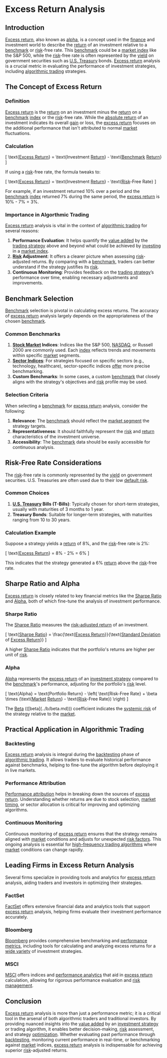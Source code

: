 # Excess Return Analysis

## Introduction

[Excess return](../e/excess_return.md), also known as [alpha](../a/alpha.md), is a concept used in the [finance](../f/finance.md) and investment world to describe the [return](../r/return.md) of an investment relative to a [benchmark](../b/benchmark.md) or [risk](../r/risk.md)-free rate. This [benchmark](../b/benchmark.md) could be a [market index](../m/market_index.md) like the S&P 500, while the [risk](../r/risk.md)-free rate is often represented by the [yield](../y/yield.md) on government securities such as [U.S. Treasury](../u/u.s._treasury.md) bonds. [Excess return](../e/excess_return.md) analysis is a crucial metric in evaluating the performance of investment strategies, including [algorithmic trading](../a/algorithmic_trading.md) strategies.

## The Concept of Excess Return

### Definition

[Excess return](../e/excess_return.md) is the [return](../r/return.md) on an investment minus the [return](../r/return.md) on a [benchmark](../b/benchmark.md) [index](../i/index_instrument.md) or the [risk](../r/risk.md)-free rate. While the [absolute return](../a/absolute_return.md) of an investment indicates its overall [gain](../g/gain.md) or loss, the [excess return](../e/excess_return.md) focuses on the additional performance that isn't attributed to normal [market](../m/market.md) fluctuations.

### Calculation

\[ \text{[Excess Return](../e/excess_return.md)} = \text{Investment [Return](../r/return.md)} - \text{[Benchmark](../b/benchmark.md) [Return](../r/return.md)} \]

If using a [risk](../r/risk.md)-free rate, the formula tweaks to:

\[ \text{[Excess Return](../e/excess_return.md)} = \text{Investment [Return](../r/return.md)} - \text{[Risk](../r/risk.md)-Free Rate} \]

For example, if an investment returned 10% over a period and the [benchmark](../b/benchmark.md) [index](../i/index_instrument.md) returned 7% during the same period, the [excess return](../e/excess_return.md) is 10% - 7% = 3%.

### Importance in Algorthmic Trading

[Excess return](../e/excess_return.md) analysis is vital in the context of [algorithmic trading](../a/algorithmic_trading.md) for several reasons:

1. **Performance Evaluation**: It helps quantify the [value added](../v/value_added.md) by the [trading strategy](../t/trading_strategy.md) above and beyond what could be achieved by [investing](../i/investing.md) in a [market index](../m/market_index.md).
2. **[Risk](../r/risk.md) Adjustment**: It offers a clearer picture when assessing [risk](../r/risk.md)-adjusted returns. By comparing with a [benchmark](../b/benchmark.md), traders can better understand if the strategy justifies its [risk](../r/risk.md).
3. **Continuous Monitoring**: Provides feedback on the [trading strategy](../t/trading_strategy.md)’s performance over time, enabling necessary adjustments and improvements.

## Benchmark Selection

[Benchmark](../b/benchmark.md) selection is pivotal in calculating excess returns. The accuracy of [excess return](../e/excess_return.md) analysis largely depends on the appropriateness of the chosen [benchmark](../b/benchmark.md).

### Common Benchmarks

1. **[Stock Market](../s/stock_market.md) Indices**: Indices like the S&P 500, [NASDAQ](../n/nasdaq.md), or Russell 2000 are commonly used. Each [index](../i/index_instrument.md) reflects trends and movements within specific [market](../m/market.md) segments.
2. **[Sector Indices](../s/sector_indices.md)**: For strategies focused on specific sectors (e.g., technology, healthcare), sector-specific indices [offer](../o/offer.md) more precise benchmarking.
3. **Custom Benchmarks**: In some cases, a custom [benchmark](../b/benchmark.md) that closely aligns with the strategy's objectives and [risk](../r/risk.md) profile may be used.

### Selection Criteria

When selecting a [benchmark](../b/benchmark.md) for [excess return](../e/excess_return.md) analysis, consider the following:
1. **Relevance**: The [benchmark](../b/benchmark.md) should reflect the [market segment](../m/market_segment.md) the strategy targets.
2. **Representativeness**: It should faithfully represent the [risk](../r/risk.md) and [return](../r/return.md) characteristics of the investment universe.
3. **Accessibility**: The [benchmark](../b/benchmark.md) data should be easily accessible for continuous analysis.

## Risk-Free Rate Considerations

The [risk](../r/risk.md)-free rate is commonly represented by the [yield](../y/yield.md) on government securities. U.S. Treasuries are often used due to their low [default risk](../d/default_risk.md).

### Common Choices

1. **[U.S. Treasury](../u/u.s._treasury.md) Bills (T-Bills)**: Typically chosen for short-term strategies, usually with maturities of 3 months to 1 year.
2. **Treasury Bonds**: Suitable for longer-term strategies, with maturities ranging from 10 to 30 years.

### Calculation Example

Suppose a strategy yields a [return](../r/return.md) of 8%, and the [risk](../r/risk.md)-free rate is 2%:

\[ \text{[Excess Return](../e/excess_return.md)} = 8\% - 2\% = 6\% \]

This indicates that the strategy generated a 6% [return](../r/return.md) above the [risk](../r/risk.md)-free rate.

## Sharpe Ratio and Alpha

[Excess return](../e/excess_return.md) is closely related to key financial metrics like the [Sharpe Ratio](../s/sharpe_ratio.md) and [Alpha](../a/alpha.md), both of which fine-tune the analysis of investment performance.

### Sharpe Ratio

The [Sharpe Ratio](../s/sharpe_ratio.md) measures the [risk-adjusted return](../r/risk-adjusted_return.md) of an investment.

\[ \text{[Sharpe Ratio](../s/sharpe_ratio.md)} = \frac{\text{[Excess Return](../e/excess_return.md)}}{\text{[Standard Deviation](../s/standard_deviation.md) of [Excess Return](../e/excess_return.md)}} \]

A higher [Sharpe Ratio](../s/sharpe_ratio.md) indicates that the portfolio's returns are higher per unit of [risk](../r/risk.md).

### Alpha

[Alpha](../a/alpha.md) represents the [excess return](../e/excess_return.md) of an [investment strategy](../i/investment_strategy.md) compared to the [benchmark](../b/benchmark.md)'s performance, adjusting for the portfolio's [risk](../r/risk.md) level.

\[ \text{Alpha} = \text{Portfolio Return} - \left( \text{Risk-Free Rate} + \beta \times (\text{[Market](../m/market.md) [Return](../r/return.md)} - \text{[Risk](../r/risk.md)-Free Rate}) \right) \]

The [Beta](../b/beta.md) (\(\[beta](../b/beta.md)\)) coefficient indicates the [systemic risk](../s/systemic_risk.md) of the strategy relative to the [market](../m/market.md).

## Practical Application in Algorithmic Trading

### Backtesting

[Excess return](../e/excess_return.md) analysis is integral during the [backtesting](../b/backtesting.md) phase of [algorithmic trading](../a/algorithmic_trading.md). It allows traders to evaluate historical performance against benchmarks, helping to fine-tune the algorithm before deploying it in live markets.

### Performance Attribution

[Performance attribution](../p/performance_attribution.md) helps in breaking down the sources of [excess return](../e/excess_return.md). Understanding whether returns are due to stock selection, [market timing](../m/market_timing.md), or sector allocation is critical for improving and optimizing algorithms.

### Continuous Monitoring

Continuous monitoring of [excess return](../e/excess_return.md) ensures that the strategy remains aligned with [market](../m/market.md) conditions and adjusts for unexpected [risk factors](../r/risk_factors_in_trading.md). This ongoing analysis is essential for [high-frequency trading algorithms](../h/high-frequency_trading_algorithms.md) where [market](../m/market.md) conditions can change rapidly.

## Leading Firms in Excess Return Analysis

Several firms specialize in providing tools and analytics for [excess return](../e/excess_return.md) analysis, aiding traders and investors in optimizing their strategies.

### FactSet

[FactSet](https://www.factset.com) offers extensive financial data and analytics tools that support [excess return](../e/excess_return.md) analysis, helping firms evaluate their investment performance accurately.

### Bloomberg

[Bloomberg](https://www.bloomberg.com) provides comprehensive benchmarking and [performance metrics](../p/performance_metrics.md), including tools for calculating and analyzing excess returns for a [wide variety](../w/wide_variety.md) of investment strategies.

### MSCI

[MSCI](https://www.msci.com) offers indices and [performance analytics](../p/performance_analytics.md) that aid in [excess return](../e/excess_return.md) calculation, allowing for rigorous performance evaluation and [risk management](../r/risk_management.md).

## Conclusion

[Excess return](../e/excess_return.md) analysis is more than just a performance metric; it is a critical tool in the arsenal of both algorithmic traders and traditional investors. By providing nuanced insights into the [value added](../v/value_added.md) by an [investment strategy](../i/investment_strategy.md) or trading algorithm, it enables better decision-making, [risk](../r/risk.md) assessment, and strategy [optimization](../o/optimization.md). Whether evaluating past performance through [backtesting](../b/backtesting.md), monitoring current performance in real-time, or benchmarking against [market](../m/market.md) indices, [excess return](../e/excess_return.md) analysis is indispensable for achieving superior [risk](../r/risk.md)-adjusted returns.